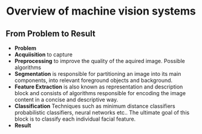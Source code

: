 # <h1 align="center">Overview of machine vision systems

## **From Problem to Result**
- **Problem**
- **Acquiisition** to capture
- **Preprocessing** to improve the quality of the aquired image. Possible algorithms
- **Segmentation** is responsible for partitioning an image into its main components, into relevant foreground objects and background.
- **Feature Extraction** is also known as representation and description block and consists of algorithms responsible for encoding the image content in a concise and descriptive way.
- **Classification** Techniques such as minimum distance classifiers probabilistic classifiers, neural networks etc.. The ultimate goal of this block is to classify each individual facial feature.
- **Result**

   


